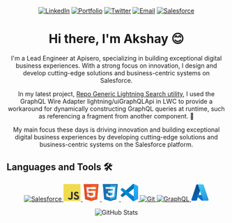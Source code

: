 <p align="center">
  <a href="https://www.linkedin.com/in/akshay-gawade/"><img src="https://img.shields.io/badge/LinkedIn-0077B5?style=for-the-badge&logo=linkedin&logoColor=white" alt="LinkedIn" /></a>
  <a href="https://akshayweb.me/"><img src="https://img.shields.io/badge/-PORTFOLIO-%23ff69b4&?style=for-the-badge&?color=ff69b4" alt="Portfolio" /></a>
  <a href="https://twitter.com/aksh_gawade"><img src="https://img.shields.io/badge/Twitter-1DA1F2?style=for-the-badge&logo=twitter&logoColor=white" alt="Twitter" /></a>
  <a href="mailto:admin@akshayweb.me"><img src="https://img.shields.io/badge/Gmail-D14836?style=for-the-badge&logo=gmail&logoColor=white" alt="Email" /></a>
  <a href="https://trailblazer.me/id/aksh125"><img src="https://img.shields.io/badge/Salesforce-00A1E0?style=for-the-badge&logo=salesforce&logoColor=white" alt="Salesforce" /></a>
</p>

<h1 align="center">Hi there, I'm Akshay 😊</h1>

<p align="center">I'm a Lead Engineer at Apisero, specializing in building exceptional digital business experiences. With a strong focus on innovation, I design and develop cutting-edge solutions and business-centric systems on Salesforce.</p>

<p align="center">In my latest project, <a href="https://github.com/akshaygawade/Lightning-Search">Repo Generic Lightning Search utility</a>, I used the GraphQL Wire Adapter lightning/uiGraphQLApi in LWC to provide a workaround for dynamically constructing GraphQL queries at runtime, such as referencing a fragment from another component. 🥳</p>

<p align="center">My main focus these days is driving innovation and building exceptional digital business experiences by developing cutting-edge solutions and business-centric systems on the Salesforce platform.</p>

<p align="center">
  <h2>Languages and Tools 🛠</h2>
</p>

<p align="center">
  <a href="https://trailhead.salesforce.com/" target="_blank"> 
  <img src="https://www.vectorlogo.zone/logos/salesforce/salesforce-icon.svg" alt="Salesforce" width="40" height="40"/>
  </a>
  <a href="https://developer.mozilla.org/en-US/docs/Web/JavaScript" target="_blank"> 
  <img src="https://raw.githubusercontent.com/devicons/devicon/master/icons/javascript/javascript-original.svg" alt="JavaScript" width="40" height="40"/>
  </a>

 <a href="https://developer.mozilla.org/en-US/docs/Web/HTML" target="_blank"> 
   <img src="https://raw.githubusercontent.com/devicons/devicon/master/icons/html5/html5-original.svg" alt="HTML" width="40" height="40"/>
 </a>
  <a href="https://developer.mozilla.org/en-US/docs/Web/CSS" target="_blank"> 
  <img src="https://raw.githubusercontent.com/devicons/devicon/master/icons/css3/css3-original.svg" alt="CSS" width="40" height="40"/>
  </a>
  <a href="https://developer.mozilla.org/en-US/docs/Web/CSS" target="_blank"> 
    <img src="https://raw.githubusercontent.com/github/explore/80688e429a7d4ef2fca1e82350fe8e3517d3494d/topics/visual-studio-code/visual-studio-code.png" alt="Visual Studio Code" width="40" height="40"/>
  </a>
   <a href="https://github.com/akshaygawade" target="_blank"> 
  <img src="https://raw.githubusercontent.com/jmnote/z-icons/master/svg/git.svg" alt="Git" width="40" height="40"/>
   </a>
   <a href="https://developer.salesforce.com/docs/component-library/documentation/en/lwc/lwc.reference_graphql" target="_blank"> 
  <img src="https://www.vectorlogo.zone/logos/graphql/graphql-icon.svg" alt="GraphQL" width="40" height="40"/>
   </a>
   <a href="https://learn.microsoft.com/en-us/azure/devops/?view=azure-devops" target="_blank">  
<img src="https://raw.githubusercontent.com/devicons/devicon/master/icons/azure/azure-original.svg" alt="Azure DevOps" width="40" height="40"/>
</a>

</p>

<p align="center">
  <img src="https://github-readme-stats.vercel.app/api?username=aitdahmane&theme=radical&show_icons=true" width="410" alt="GitHub Stats"/>
</p>
